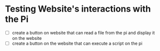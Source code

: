 # Testing Website's interactions with the Pi
- [ ] create a button on website that can read a file from the pi and display it on the website
- [ ] create a button on the website that can execute a script on the pi
